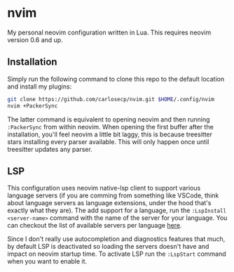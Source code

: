 # nvim

My personal neovim configuration written in Lua. This requires neovim version
0.6 and up.

## Installation

Simply run the following command to clone this repo to the default location and
install my plugins:

```bash
git clone https://github.com/carlosecp/nvim.git $HOME/.config/nvim
nvim +PackerSync
```

The latter command is equivalent to opening neovim and then running
`:PackerSync` from within neovim. When opening the first buffer after the
installation, you'll feel neovim a little bit laggy, this is because treesitter
stars installing every parser available. This will only happen once until
treesitter updates any parser. 

## LSP

This configuration uses neovim native-lsp client to support various language
servers (if you are comming from something like VSCode, think about language
servers as language extensions, under the hood that's exactly what they are).
The add support for a language, run the `:LspInstall <server-name>` command
with the name of the server for your language. You can checkout the list of
available servers per language
[here](https://github.com/williamboman/nvim-lsp-installer#available-lsps).

Since I don't really use autocompletion and diagnostics features that much, by
default LSP is deactivated so loading the servers doesn't have and impact on
neovim startup time. To activate LSP run the `:LspStart` command when you want
to enable it.
